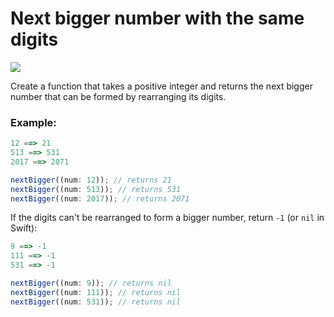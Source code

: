 # Next bigger number with the same digits

![](https://img.shields.io/badge/Difficulty-4kyu-blue?logo=codewars)

Create a function that takes a positive integer and returns the next bigger number that can be formed by rearranging its digits.

### Example:

```js
12 ==> 21
513 ==> 531
2017 ==> 2071
```

```js
nextBigger((num: 12)); // returns 21
nextBigger((num: 513)); // returns 531
nextBigger((num: 2017)); // returns 2071
```

If the digits can't be rearranged to form a bigger number, return `-1` (or `nil` in Swift):

```js
9 ==> -1
111 ==> -1
531 ==> -1
```

```js
nextBigger((num: 9)); // returns nil
nextBigger((num: 111)); // returns nil
nextBigger((num: 531)); // returns nil
```

